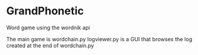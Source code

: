 # GrandPhonetic
Word game using the wordnik api

The main game is wordchain.py
logviewer.py is a GUI that browses the log created at the end of wordchain.py
